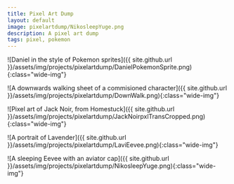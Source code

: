 ```yaml
---
title: Pixel Art Dump
layout: default
image: pixelartdump/NikosleepYuge.png
description: A pixel art dump
tags: pixel, pokemon
---
```


![Daniel in the style of Pokemon sprites]({{ site.github.url }}/assets/img/projects/pixelartdump/DanielPokemonSprite.png){:class="wide-img"}

![A downwards walking sheet of a commisioned character]({{ site.github.url }}/assets/img/projects/pixelartdump/DownWalk.png){:class="wide-img"}

![Pixel art of Jack Noir, from Homestuck]({{ site.github.url }}/assets/img/projects/pixelartdump/JackNoirpxlTransCropped.png){:class="wide-img"}

![A portrait of Lavender]({{ site.github.url }}/assets/img/projects/pixelartdump/LaviEevee.png){:class="wide-img"}

![A sleeping Eevee with an aviator cap]({{ site.github.url }}/assets/img/projects/pixelartdump/NikosleepYuge.png){:class="wide-img"}

